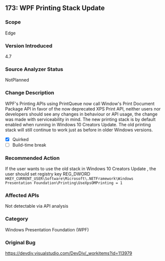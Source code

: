 ## 173: WPF Printing Stack Update

### Scope
Edge

### Version Introduced
4.7

### Source Analyzer Status
NotPlanned

### Change Description
WPF's Printing APIs using PrintQueue now call Window's Print Document Package API in favor of the now deprecated XPS Print API, neither users nor developers should see any changes in behaviour or API usage, the change was made with serviceability in mind.
The new printing stack is by default enabled when running in Windows 10 Creators Update.
The old printing stack will still continue to work just as before in older Windows versions.

- [x] Quirked 
- [ ] Build-time break 

### Recommended Action
If the user wants to use the old stack in Windows 10 Creators Update , the user should set registry key REG_DWORD `HKEY_CURRENT_USER\Software\Microsoft\.NETFramework\Windows Presentation Foundation\Printing\UseXpsOMPrinting = 1`

### Affected APIs
Not detectable via API analysis

### Category
Windows Presentation Foundation (WPF)

### Original Bug
https://devdiv.visualstudio.com/DevDiv/_workitems?id=113979


